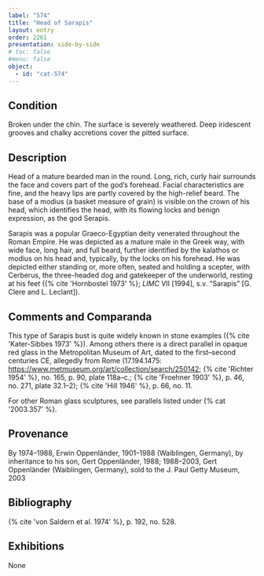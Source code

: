 ```yaml
---
label: "574"
title: "Head of Sarapis"
layout: entry
order: 2261
presentation: side-by-side
# toc: false
#menu: false 
object:
  - id: "cat-574"
---
```


## Condition

Broken under the chin. The surface is severely weathered. Deep iridescent grooves and chalky accretions cover the pitted surface.

## Description

Head of a mature bearded man in the round. Long, rich, curly hair surrounds the face and covers part of the god’s forehead. Facial characteristics are fine, and the heavy lips are partly covered by the high-relief beard. The base of a modius (a basket measure of grain) is visible on the crown of his head, which identifies the head, with its flowing locks and benign expression, as the god Serapis.

Sarapis was a popular Graeco-Egyptian deity venerated throughout the Roman Empire. He was depicted as a mature male in the Greek way, with wide face, long hair, and full beard, further identified by the kalathos or modius on his head and, typically, by the locks on his forehead. He was depicted either standing or, more often, seated and holding a scepter, with Cerberus, the three-headed dog and gatekeeper of the underworld, resting at his feet ({% cite 'Hornbostel 1973' %}; *LIMC* VII [1994], s.v. “Sarapis” [G. Clere and L. Leclant]).

## Comments and Comparanda

This type of Sarapis bust is quite widely known in stone examples ({% cite 'Kater-Sibbes 1973' %}). Among others there is a direct parallel in opaque red glass in the Metropolitan Museum of Art, dated to the first–second centuries CE, allegedly from Rome (17.194.1475: <https://www.metmuseum.org/art/collection/search/250142>; {% cite 'Richter 1954' %}, no. 165, p. 90, plate 118a–c.; {% cite 'Froehner 1903' %}, p. 46, no. 271, plate 32.1–2); {% cite 'Hill 1946' %}, p. 66, no. 11.

For other Roman glass sculptures, see parallels listed under {% cat '2003.357' %}.

## Provenance

By 1974–1988, Erwin Oppenländer, 1901–1988 (Waiblingen, Germany), by inheritance to his son, Gert Oppenländer, 1988; 1988–2003, Gert Oppenländer (Waiblingen, Germany), sold to the J. Paul Getty Museum, 2003

## Bibliography

{% cite 'von Saldern et al. 1974' %}, p. 192, no. 528.

## Exhibitions

None